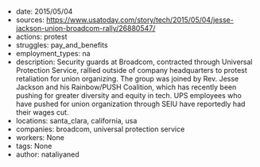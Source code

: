 - date: 2015/05/04
- sources: https://www.usatoday.com/story/tech/2015/05/04/jesse-jackson-union-broadcom-rally/26880547/
- actions: protest
- struggles: pay_and_benefits
- employment_types: na
- description: Security guards at Broadcom, contracted through Universal Protection Service, rallied outside of company headquarters to protest retaliation for union organizing. The group was joined by Rev. Jesse Jackson and his Rainbow/PUSH Coalition, which has recently been pushing for greater diversity and equity in tech. UPS employees who have pushed for union organization through SEIU have reportedly had their wages cut.
- locations: santa_clara, california, usa
- companies: broadcom, universal protection service
- workers: None
- tags: None
- author: nataliyaned
